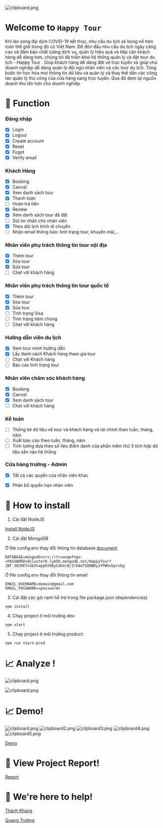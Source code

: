 
![clipboard.png](AnhP/DfVTDyIoL-clipboard.png)
# Welcome to `Happy Tour `
  
Khi làn sóng đại dịch COVID-19 kết thúc, nhu cầu du lịch sẽ bùng nổ trên toàn thế
giới trong đó có Việt Nam. Để đón đầu nhu cầu du lịch ngày càng cao và đảm bảo
chất lượng dịch vụ, quản lý hiệu quả và tiếp cận khách hàng dễ dàng hơn, chúng
tôi đã triển khai hệ thống quản lý và đặt tour du lịch - Happy Tour . Giúp
khách hàng dễ dàng đặt vé trực tuyến và giúp chủ doanh nghiệp dễ dàng quản lý
đội ngũ nhân viên và các tour du lịch. Từng bước tin học hóa mọi thông tin dữ liệu
và quản lý và thay thế dần các công tác quản lý thủ công của cửa hàng sang trực
tuyến. Qua đó đem lại nguồn doanh thu lớn hơn cho doanh nghiệp

# 📝 Function

### Đăng nhập
* [x] Login
* [x] Logout
* [x] Create account
* [x] Reset
* [x] Fogot
* [x] Verify email

### Khách Hàng
* [x] Booking
* [x] Cancel
* [x] Xem danh sách tour
* [x] Thanh toán
* [ ] Hoàn trả tiền
* [x] Review
* [x] Xem danh sách tour đã đặt
* [ ] Gửi tin nhăn cho nhân viên
* [x] Theo dõi lịch trình di chuyển
* [ ] Nhận email thông báo: tình trạng tour, khuyến mãi,...

### Nhân viên phụ trách thông tin tour nội địa

* [x] Thêm tour
* [x] Xóa tour
* [x] Sửa tour
* [ ] Chat với khách hàng

### Nhân viên phụ trách thông tin tour quốc tế

* [x] Thêm tour
* [x] Xóa tour
* [x] Sửa tour
* [ ] Tình trạng Visa
* [ ] Tình trạng tiêm chủng
* [ ] Chat với khách hàng

### Hướng dẫn viên du lịch

* [x] Xem tour mình hướng dẫn
* [x] Lấy danh sách Khách hàng tham gia tour
* [ ] Chat với Khách hàng
* [ ] Báo cáo tình trạng tour

### Nhân viên chăm sóc khách hàng

* [x] Booking
* [x] Cancel
* [x] Xem danh sách tour
* [ ] Chat với khách hàng

### Kế toán


* [ ] Thống kê dữ liệu về tour và khách hàng và tài chính theo tuần, tháng, năm
* [ ] Xuất báo cáo theo tuần, tháng, năm
* [ ] Tính lương dựa theo số liệu điểm danh của phần mềm thứ 3 tích hợp dữ liệu sẳn vào hệ thống

### Cửa hàng trưởng - Admin

* [x] Tất cả các quyền của nhân viên khác
* [x] Phân bổ quyền hạn nhân viên




# 🚦 How to install

1. Cài đặt NodeJS

  [Install NodeJS](https://nodejs.org/en/download/)
  
2. Cài đặt MongoDB

Ở file config.env thay đổi thông tin database
[document](https://docs.mongodb.com/)

```
DATABASE=mongodb+srv://truongwfngo:<PASSWORD>@cluster0.lym5b.mongodb.net/HappyTour?
JWT_SECRET=Ub3nappGV08yCdGVcB/Zrb8eTZUNBRyzYPWUvkprvbg
```

Ở file config.env thay đổi thông tin email

```
EMAIL_USERNAME=domain@gmail.com
EMAIL_PASSWORD=<password>
```

3. Cài đặt các gói npm hỗ trợ trong file package.json (dependencies)

```
npm install
```

4. Chạy project ở môi trường dev: 

```
npm start
```

5. Chạy project ở môi trường product: 

```
npm run start:prod
```

# 📈 Analyze ! 
![clipboard.png](AnhP/ddp.png)

![clipboard.png](AnhP/DFDsContext.png)

# 📈 Demo! 

![clipboard.png](AnhP/UcaRnG6Nm-clipboard.png)
![clipboard2.png](AnhP/eMvYsAj4q-clipboard.png)
![clipboard3.png](AnhP/guo2ttYze-clipboard.png)
![clipboard4.png](AnhP/R-UqHMiuh-clipboard.png)
![clipboard5.png](AnhP/UQql2sf00-clipboard.png)

[Demo](https://khangnt-1.herokuapp.com/)

# 💬 View Project Report!

[Report](Report/Report.pdf)

# 💬 We're here to help!

[Thành Khang](nthanhkhang@outlook.com)

[Quang Trường](truongwfngo@gmail.com)

